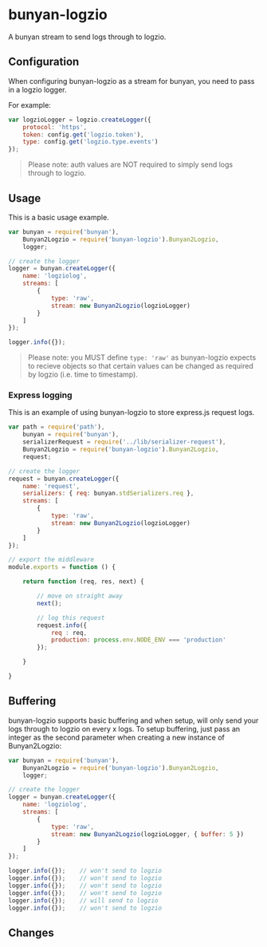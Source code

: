 bunyan-logzio
=============

A bunyan stream to send logs through to logzio.

## Configuration

When configuring bunyan-logzio as a stream for bunyan, you need to pass in a logzio logger.

For example:

```javascript
var logzioLogger = logzio.createLogger({
	protocol: 'https',
	token: config.get('logzio.token'),
	type: config.get('logzio.type.events')
});
```
> Please note: auth values are NOT required to simply send logs through to logzio.

## Usage

This is a basic usage example.

```javascript
var bunyan = require('bunyan'),
	Bunyan2Logzio = require('bunyan-logzio').Bunyan2Logzio,
	logger;

// create the logger
logger = bunyan.createLogger({
	name: 'logziolog',
	streams: [
		{
			type: 'raw',
			stream: new Bunyan2Logzio(logzioLogger)
		}
	]
});

logger.info({});
```

> Please note: you MUST define `type: 'raw'` as bunyan-logzio expects to recieve objects so that certain values can be changed as required by logzio (i.e. time to timestamp).

### Express logging

This is an example of using bunyan-logzio to store express.js request logs.

```javascript
var path = require('path'),
	bunyan = require('bunyan'),
	serializerRequest = require('../lib/serializer-request'),
	Bunyan2Logzio = require('bunyan-logzio').Bunyan2Logzio,
	request;

// create the logger
request = bunyan.createLogger({
	name: 'request',
	serializers: { req: bunyan.stdSerializers.req },
	streams: [
		{
			type: 'raw',
			stream: new Bunyan2Logzio(logzioLogger)
		}
	]
});

// export the middleware
module.exports = function () {

	return function (req, res, next) {

		// move on straight away
		next();

		// log this request
		request.info({
			req : req,
			production: process.env.NODE_ENV === 'production'
		});

	}

}
```

## Buffering

bunyan-logzio supports basic buffering and when setup, will only send your logs through to logzio on every x logs. To setup buffering, just pass an integer as the second parameter when creating a new instance of Bunyan2Logzio:

```javascript
var bunyan = require('bunyan'),
	Bunyan2Logzio = require('bunyan-logzio').Bunyan2Logzio,
	logger;

// create the logger
logger = bunyan.createLogger({
	name: 'logziolog',
	streams: [
		{
			type: 'raw',
			stream: new Bunyan2Logzio(logzioLogger, { buffer: 5 })
		}
	]
});

logger.info({});	// won't send to logzio
logger.info({});	// won't send to logzio
logger.info({});	// won't send to logzio
logger.info({});	// won't send to logzio
logger.info({});	// will send to logzio
logger.info({});	// won't send to logzio
```

Changes
-------

[bunyanlogziohistory]: https://github.com/jksdua/bunyan-logzio/blob/master/History.md "bunyan-logzio history"
